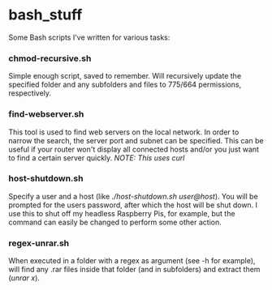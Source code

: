 # bash_stuff
Some Bash scripts I've written for various tasks:

### chmod-recursive.sh
Simple enough script, saved to remember. Will recursively update the specified folder and any subfolders and files to 775/664 permissions, respectively.

### find-webserver.sh
This tool is used to find web servers on the local network. In order to narrow the search, the server port and subnet can be specified. This can be useful if your router won't display all connected hosts and/or you just want to find a certain server quickly. *NOTE: This uses curl*

### host-shutdown.sh
Specify a user and a host (like _./host-shutdown.sh user@host_). You will be prompted for the users password, after which the host will be shut down. I use this to shut off my headless Raspberry Pis, for example, but the command can easily be changed to perform some other action.

### regex-unrar.sh
When executed in a folder with a regex as argument (see -h for example), will find any .rar files inside that folder (and in subfolders) and extract them (_unrar x_).
